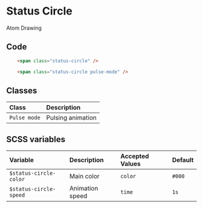 # Status Circle
<Badge type="tip">Atom</Badge> <Badge type="info">Drawing</Badge>

## Code

<div class="dev-section">
    <span class="status-circle" />
    <span class="status-circle pulse-mode" />
</div>

```html
    <span class="status-circle" />

    <span class="status-circle pulse-mode" />
```

## Classes

| Class        | Description       |
|:-------------|:------------------|
| `Pulse mode` | Pulsing animation |

## SCSS variables

| Variable                 | Description     | Accepted Values | Default |
|:-------------------------|:----------------|:----------------|:--------|
| `$status-circle-color`   | Main color      | `color`         | `#000`  |
| `$status-circle-speed`   | Animation speed | `time`          | `1s`    |


<style lang="scss">
@import "../../theme.scss";

$status-circle-color: $primary-color;

@import "components/atoms/drawings/StatusCircle.scss";
</style>